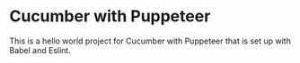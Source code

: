 # Cucumber with Puppeteer

This is a hello world project for Cucumber with Puppeteer that is set up with Babel and Eslint.